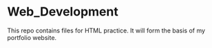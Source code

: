 # Web_Development
This repo contains files for HTML practice. It will form the basis of my portfolio website.
